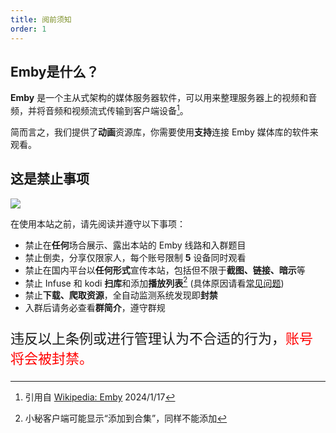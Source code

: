 ```yaml
---
title: 阅前须知
order: 1
---
```

## Emby是什么？

**Emby** 是一个主从式架构的媒体服务器软件，可以用来整理服务器上的视频和音频，并将音频和视频流式传输到客户端设备[^1]。

简而言之，我们提供了**动画**资源库，你需要使用**支持**连接 Emby 媒体库的软件来观看。

## 这是禁止事项
![](https://img.155155155.xyz/i/2024/02/1708185541.webp)

在使用本站之前，请先阅读并遵守以下事项：

- 禁止在**任何**场合展示、露出本站的 Emby 线路和入群题目
- 禁止倒卖，分享仅限家人，每个账号限制 **5** 设备同时观看
- 禁止在国内平台以**任何形式**宣传本站，包括但不限于**截图、链接、暗示**等
- 禁止 Infuse 和 kodi **扫库**和添加**播放列表**[^2] (具体原因请看[常见问题](/question.html))
- 禁止**下载、爬取资源**，全自动监测系统发现即**封禁**
- 入群后请务必查看**群简介**，遵守群规

<p style="font-size: 22px;">
    违反以上条例或进行管理认为不合适的行为，<span style="color: red;">账号将会被封禁。</span>
</p>


[^1]:引用自 [Wikipedia: Emby](https://zh.wikipedia.org/zh-cn/Emby) 2024/1/17
[^2]:小秘客户端可能显示“添加到合集”，同样不能添加